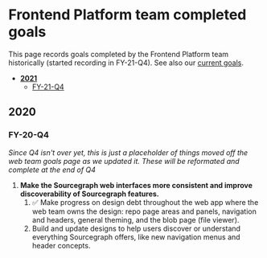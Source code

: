 # Frontend Platform team completed goals

This page records goals completed by the Frontend Platform team historically (started recording in FY-21-Q4). See also our [current goals](goals.md).

- [**2021**](#2020)
  - [FY-21-Q4](#FY-20-Q4)

## 2020

### FY-20-Q4

_Since Q4 isn't over yet, this is just a placeholder of things moved off the web team goals page as we updated it. These will be reformated and complete at the end of Q4_

1. **Make the Sourcegraph web interfaces more consistent and improve discoverability of Sourcegraph features.**
   1. ✅ Make progress on design debt throughout the web app where the web team owns the design: repo page areas and panels, navigation and headers, general theming, and the blob page (file viewer). 
   1. Build and update designs to help users discover or understand everything Sourcegraph offers, like new navigation menus and header concepts. 
